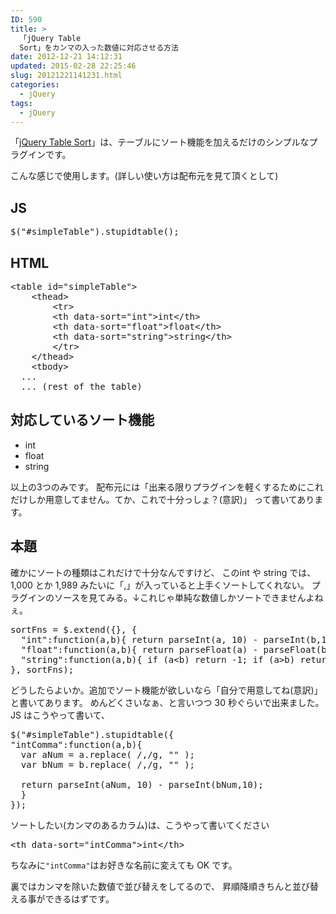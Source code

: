 ```yaml
---
ID: 590
title: >
  「jQuery Table
  Sort」をカンマの入った数値に対応させる方法
date: 2012-12-21 14:12:31
updated: 2015-02-28 22:25:46
slug: 20121221141231.html
categories:
  - jQuery
tags:
  - jQuery
---
```


「<a href="http://joequery.github.com/Stupid-Table-Plugin/">jQuery Table Sort</a>」は、テーブルにソート機能を加えるだけのシンプルなプラグインです。

<!--more-->

こんな感じで使用します。<span class="text-muted">(詳しい使い方は配布元を見て頂くとして)</span>

<h2>JS</h2>
<pre class="prettyprint linenums">$(&quot;#simpleTable&quot;).stupidtable();</pre>

<h2>HTML</h2>
<pre class="prettyprint linenums">&lt;table id=&quot;simpleTable&quot;&gt;
    &lt;thead&gt;
        &lt;tr&gt;
        &lt;th data-sort=&quot;int&quot;&gt;int&lt;/th&gt;
        &lt;th data-sort=&quot;float&quot;&gt;float&lt;/th&gt;
        &lt;th data-sort=&quot;string&quot;&gt;string&lt;/th&gt;
        &lt;/tr&gt;
    &lt;/thead&gt;
    &lt;tbody&gt;
  ...
  ... (rest of the table)</pre>

<h2>対応しているソート機能</h2>
<ul>
<li>int</li>
<li>float</li>
<li>string</li>
</ul>
以上の3つのみです。
配布元には「出来る限りプラグインを軽くするためにこれだけしか用意してません。てか、これで十分っしょ？(意訳)」
って書いてあります。

<h2>本題</h2>
確かにソートの種類はこれだけで十分なんですけど、
このint や string では、1,000 とか 1,989 みたいに「,」が入っていると上手くソートしてくれない。
プラグインのソースを見てみる。↓これじゃ単純な数値しかソートできませんよねぇ。
<pre class="prettyprint linenums:16">sortFns = $.extend({}, {
  &quot;int&quot;:function(a,b){ return parseInt(a, 10) - parseInt(b,10); },
  &quot;float&quot;:function(a,b){ return parseFloat(a) - parseFloat(b); },
  &quot;string&quot;:function(a,b){ if (a&lt;b) return -1; if (a&gt;b) return +1; return 0;}
}, sortFns);</pre>

どうしたらよいか。追加でソート機能が欲しいなら「自分で用意してね(意訳)」と書いてあります。
めんどくさいなぁ、と言いつつ 30 秒ぐらいで出来ました。
JS はこうやって書いて、

<pre class="prettyprint linenums">$(&quot;#simpleTable&quot;).stupidtable({
&quot;intComma&quot;:function(a,b){ 
  var aNum = a.replace( /,/g, &quot;&quot; );
  var bNum = b.replace( /,/g, &quot;&quot; );
  
  return parseInt(aNum, 10) - parseInt(bNum,10); 
  }
});</pre>

ソートしたい(カンマのあるカラム)は、こうやって書いてください

<pre class="prettyprint linenums">&lt;th data-sort=&quot;intComma&quot;&gt;int&lt;/th&gt;</pre>

ちなみに<code>"intComma"</code>はお好きな名前に変えても OK です。

裏ではカンマを除いた数値で並び替えをしてるので、
昇順降順きちんと並び替える事ができるはずです。
